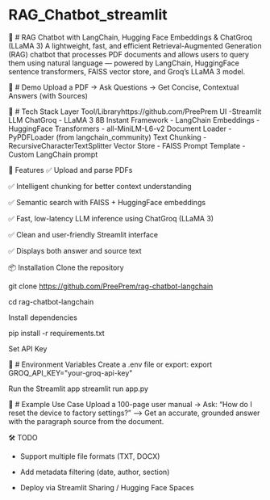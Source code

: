 # RAG_Chatbot_streamlit
🤖 # RAG Chatbot with LangChain, Hugging Face Embeddings & ChatGroq (LLaMA 3)
A lightweight, fast, and efficient Retrieval-Augmented Generation (RAG) chatbot that processes PDF documents and allows users to query them using natural language — powered by LangChain, HuggingFace sentence transformers, FAISS vector store, and Groq’s LLaMA 3 model.


🚀 # Demo
Upload a PDF → Ask Questions → Get Concise, Contextual Answers (with Sources)

🧰 # Tech Stack
Layer	Tool/Libraryhttps://github.com/PreePrem
UI	-Streamlit
LLM	ChatGroq - LLaMA 3 8B Instant
Framework -	LangChain
Embeddings -	HuggingFace Transformers - all-MiniLM-L6-v2
Document Loader -	PyPDFLoader (from langchain_community)
Text Chunking -	RecursiveCharacterTextSplitter
Vector Store -	FAISS
Prompt Template -	Custom LangChain prompt

📂 Features
✅ Upload and parse PDFs

✅ Intelligent chunking for better context understanding

✅ Semantic search with FAISS + HuggingFace embeddings

✅ Fast, low-latency LLM inference using ChatGroq (LLaMA 3)

✅ Clean and user-friendly Streamlit interface

✅ Displays both answer and source text

📦 Installation
Clone the repository

git clone https://github.com/PreePrem/rag-chatbot-langchain

cd rag-chatbot-langchain

Install dependencies

pip install -r requirements.txt

Set API Key

🔑 # Environment Variables
Create a .env file or export:
export GROQ_API_KEY="your-groq-api-key"

Run the Streamlit app
streamlit run app.py

📘 # Example Use Case
Upload a 100-page user manual → Ask: “How do I reset the device to factory settings?”
⟶ Get an accurate, grounded answer with the paragraph source from the document.

🛠️ TODO
- Support multiple file formats (TXT, DOCX)

- Add metadata filtering (date, author, section)

- Deploy via Streamlit Sharing / Hugging Face Spaces

